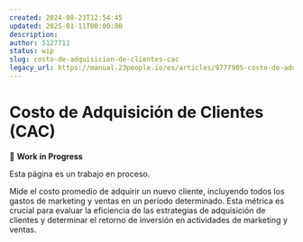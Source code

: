 ```yaml
---
created: 2024-08-23T12:54:45
updated: 2025-01-11T00:00:00
description: 
author: 5127711
status: wip
slug: costo-de-adquisicion-de-clientes-cac
legacy_url: https://manual.23people.io/es/articles/9777905-costo-de-adquisicion-de-clientes-cac
---
```


# Costo de Adquisición de Clientes (CAC)

🚧 **Work in Progress**

Esta página es un trabajo en proceso.

Mide el costo promedio de adquirir un nuevo cliente, incluyendo todos los
gastos de marketing y ventas en un período determinado. Esta métrica es
crucial para evaluar la eficiencia de las estrategias de adquisición de
clientes y determinar el retorno de inversión en actividades de marketing y
ventas.
